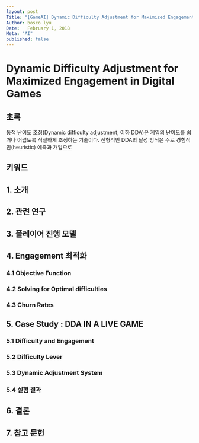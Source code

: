 ```yaml
---
layout: post
Title: "[GameAI] Dynamic Difficulty Adjustment for Maximized Engagement in Digital Games"
Author: bosco lyu
Date:   February 1, 2018
Meta: "AI"
published: false
---
```



# Dynamic Difficulty Adjustment for Maximized Engagement in Digital Games

## 초록
동적 난이도 조정(Dynamic difficulty adjustment, 이하 DDA)은 게임의 난이도를 쉽거나 어렵도록 적절하게 조정하는 기술이다. 전형적인 DDA의 달성 방식은 주로 경험적인(heuristic) 예측과 개입으로   

## 키워드

## 1. 소개

## 2. 관련 연구

## 3. 플레이어 진행 모델

## 4. Engagement 최적화

### 4.1 Objective Function

### 4.2 Solving for Optimal difficulties

### 4.3 Churn Rates

## 5. Case Study : DDA IN A LIVE GAME

### 5.1 Difficulty and Engagement

### 5.2 Difficulty Lever

### 5.3 Dynamic Adjustment System

### 5.4 실험 결과

## 6. 결론

## 7. 참고 문헌
